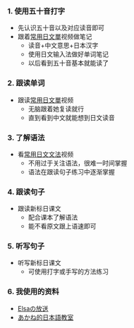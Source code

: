 ### 1. 使用五十音打字
- 先认识五十音以及对应读音即可
- 跟着[常用日文單](https://www.youtube.com/playlist?list=PL9-BQJpcNzYivOsor5cV0K_hEWx4R5_EM)视频做笔记
  - 读音+中文意思+日本汉字
  - 使用日文输入法做好单词笔记
  - 以后看到五十音基本就能读了

### 2. 跟读单词
- 跟读[常用日文單](https://www.youtube.com/playlist?list=PL9-BQJpcNzYivOsor5cV0K_hEWx4R5_EM)视频
  - 无脑跟着她复读就行
  - 直到看到中文就能想到日文读音

### 3. 了解语法
- 看[常用日文文法](https://www.youtube.com/playlist?list=PL9-BQJpcNzYiYuDt59KsQAoIXq__KLxH9)视频
  - 不用过于关注语法，很难一时间掌握
  - 语法在跟读句子练习中逐渐掌握

### 4. 跟读句子
- 跟读新标日课文
  - 配合课本了解语法
  - 能不看原文跟上语速即可

### 5. 听写句子
- 听写新标日课文
  - 可使用打字或手写的方法练习

### 6. 我使用的资料
- [Elsaの放送](https://www.youtube.com/@ElsaJapanese)
- [あかね的日本語教室](https://www.youtube.com/@Akane-JapaneseClass)